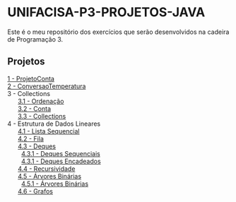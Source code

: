 # UNIFACISA-P3-PROJETOS-JAVA

Este é o meu repositório dos exercícios que serão desenvolvidos na cadeira de Programação 3.

## Projetos
[1 - ProjetoConta](ProjetoConta/Exercicio1.md)  
[2 - ConversaoTemperatura](ConversaoTemperatura/Exercicio2.md)  
3 - Collections  
&nbsp;&nbsp;&nbsp;&nbsp;&nbsp;&nbsp;[3.1 - Ordenação](ExercicioCollections/Exercicio3.md)  
&nbsp;&nbsp;&nbsp;&nbsp;&nbsp;&nbsp;[3.2 - Conta](ContaCollections/Exercicio4.md)   
&nbsp;&nbsp;&nbsp;&nbsp;&nbsp;&nbsp;[3.3 - Collections](Collections2/Exercicio5.md)  
4 - Estrutura de Dados Lineares  
&nbsp;&nbsp;&nbsp;&nbsp;&nbsp;&nbsp;[4.1 - Lista Sequencial](ListaSequencial)     
&nbsp;&nbsp;&nbsp;&nbsp;&nbsp;&nbsp;[4.2 - Fila](EstruturaDeDados/Exercicio6.md)   
&nbsp;&nbsp;&nbsp;&nbsp;&nbsp;&nbsp;[4.3 - Deques](Deques/Exercicio7.md)   
&nbsp;&nbsp;&nbsp;&nbsp;&nbsp;&nbsp;&nbsp;&nbsp;[4.3.1 - Deques Sequenciais](Deques/src/poo/ps3/deques/sequenciais)       
&nbsp;&nbsp;&nbsp;&nbsp;&nbsp;&nbsp;&nbsp;&nbsp;[4.3.1 - Deques Encadeados](Deques/src/poo/ps3/deques/encadeados)      
&nbsp;&nbsp;&nbsp;&nbsp;&nbsp;&nbsp;[4.4 - Recursividade](RecursividadeSomador/Exercicio8.md)  
&nbsp;&nbsp;&nbsp;&nbsp;&nbsp;&nbsp;[4.5 - Árvores Binárias](ArvoresBinarias/Exercicio9.md)   
&nbsp;&nbsp;&nbsp;&nbsp;&nbsp;&nbsp;&nbsp;&nbsp;[4.5.1 - Árvores Binárias](ArvoresBinarias/Exercicio10.md)       
&nbsp;&nbsp;&nbsp;&nbsp;&nbsp;&nbsp;[4.6 - Grafos](Grafos) 

